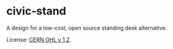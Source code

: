 civic-stand
===========

A design for a low-cost, open source standing desk alternative.

License: [CERN OHL v 1.2](http://www.ohwr.org/documents/294). 
